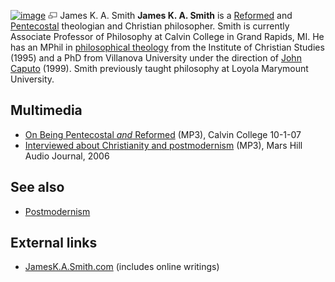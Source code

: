 [![image](images/thumb/a/a3/JKASmith.jpg/180px-JKASmith.jpg)](http://www.theopedia.com/File:JKASmith.jpg)
[![image](data:image/png;base64,iVBORw0KGgoAAAANSUhEUgAAAA8AAAALCAAAAACFLIiAAAAAAnRSTlMA/1uRIrUAAABPSURBVAjXY/j///+5vXDwjAHIr26ZAgXZe8H8a/+hoIcw/9nevdVL9+79DuPvzQYZFPUezu8BMZLXgkExnD8HAu6hqv//n+HZVjD4DuUDAKlChD3fj6aPAAAAAElFTkSuQmCC)](http://www.theopedia.com/File:JKASmith.jpg "Enlarge")
James K. A. Smith
**James K. A. Smith** is a [Reformed](Reformed "Reformed") and
[Pentecostal](Pentecostal "Pentecostal") theologian and Christian
philosopher. Smith is currently Associate Professor of Philosophy
at Calvin College in Grand Rapids, MI. He has an MPhil in
[philosophical theology](Philosophical_theology "Philosophical theology")
from the Institute of Christian Studies (1995) and a PhD from
Villanova University under the direction of
[John Caputo](http://en.wikipedia.org/wiki/John_Caputo "w:John Caputo")
(1999). Smith previously taught philosophy at Loyola Marymount
University.

## Multimedia

-   [On Being Pentecostal *and* Reformed](http://www.calvin.edu/faith/worship/chapel/mp3_archives/audio/2007-2008/20071001_smith.mp3)
    (MP3), Calvin College 10-1-07
-   [Interviewed about Christianity and postmodernism](http://www.marshillaudio.org/resources/mp3/MHAJ-82-Smith.mp3)
    (MP3), Mars Hill Audio Journal, 2006


## See also

-   [Postmodernism](Postmodernism "Postmodernism")

## External links

-   [JamesK.A.Smith.com](http://www.calvin.edu/~jks4/) (includes
    online writings)



